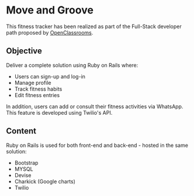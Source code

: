 # Move and Groove

This fitness tracker has been realized as part of the Full-Stack developer path proposed by [OpenClassrooms](https://openclassrooms.com).

## Objective

Deliver a complete solution using Ruby on Rails where:

- Users can sign-up and log-in
- Manage profile
- Track fitness habits
- Edit fitness entries

In addition, users can add or consult their fitness activities via WhatsApp.
This feature is developed using Twilio's API.

## Content

Ruby on Rails is used for both front-end and back-end - hosted in the same solution:
- Bootstrap
- MYSQL
- Devise
- Charkick (Google charts)
- Twilio